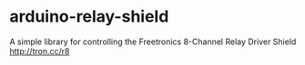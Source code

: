 # arduino-relay-shield
A simple library for controlling the Freetronics 8-Channel Relay Driver Shield http://tron.cc/r8
